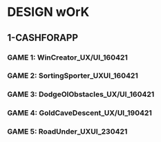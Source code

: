 # DESIGN wOrK
## 1-CASHFORAPP
### GAME 1: WinCreator_UX/UI_160421
### GAME 2: SortingSporter_UXUI_160421
### GAME 3: DodgeOlObstacles_UX/UI_160421
### GAME 4: GoldCaveDescent_UX/UI_190421
### GAME 5: RoadUnder_UXUI_230421